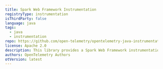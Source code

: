 ```yaml
---
title: Spark Web Framework Instrumentation
registryType: instrumentation
isThirdParty: false
language: java
tags:
  - java
  - instrumentation
repo: https://github.com/open-telemetry/opentelemetry-java-instrumentation/tree/main/instrumentation/spark-2.3
license: Apache 2.0
description: This library provides a Spark Web Framework instrumentation to track requests through OpenTelemetry.
authors: OpenTelemetry Authors
otVersion: latest
---
```


